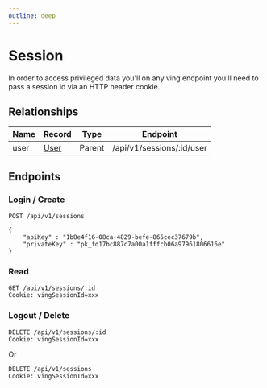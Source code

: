 ```yaml
---
outline: deep
---
```

# Session
In order to access privileged data you'll on any ving endpoint you'll need to pass a session id via an HTTP header cookie. 

## Relationships

| Name      | Record                        | Type      | Endpoint              |
| ---       | ---                           | ---       | ---                   |
| user      | [User](User)   | Parent    | /api/v1/sessions/:id/user  |

## Endpoints

### Login / Create
```
POST /api/v1/sessions

{
    "apiKey" : "1b8e4f16-08ca-4829-befe-865cec37679b",
    "privateKey" : "pk_fd17bc887c7a00a1fffcb06a97961806616e"
}
```

### Read
```
GET /api/v1/sessions/:id
Cookie: vingSessionId=xxx
```

### Logout / Delete
```
DELETE /api/v1/sessions/:id
Cookie: vingSessionId=xxx
```

Or

```
DELETE /api/v1/sessions
Cookie: vingSessionId=xxx
```
